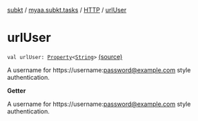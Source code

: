 [subkt](../../index.md) / [myaa.subkt.tasks](../index.md) / [HTTP](index.md) / [urlUser](./url-user.md)

# urlUser

`val urlUser: `[`Property`](https://docs.gradle.org/current/javadoc/org/gradle/api/provider/Property.html)`<`[`String`](https://kotlinlang.org/api/latest/jvm/stdlib/kotlin/-string/index.html)`>` [(source)](https://github.com/Myaamori/SubKt/blob/0.1.9/src/main/kotlin/myaa/subkt/tasks/tasks.kt#L1339)

A username for https://username:password@example.com style authentication.

**Getter**

A username for https://username:password@example.com style authentication.

